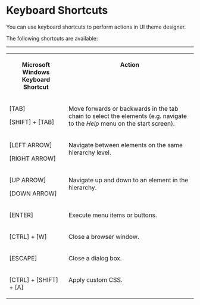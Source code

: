<!-- loio2dbefe142d484ce99afa48cb9658dd0c -->

# Keyboard Shortcuts

You can use keyboard shortcuts to perform actions in UI theme designer.

The following shortcuts are available:

****


<table>
<tr>
<th valign="top">

Microsoft Windows Keyboard Shortcut



</th>
<th valign="top">

Action



</th>
</tr>
<tr>
<td valign="top">

[TAB\]

 [SHIFT\] + [TAB\] 



</td>
<td valign="top">

Move forwards or backwards in the tab chain to select the elements \(e.g. navigate to the *Help* menu on the start screen\).



</td>
</tr>
<tr>
<td valign="top">

 [LEFT ARROW\] 

[RIGHT ARROW\] 



</td>
<td valign="top">

Navigate between elements on the same hierarchy level.



</td>
</tr>
<tr>
<td valign="top">

[UP ARROW\] 

[DOWN ARROW\]



</td>
<td valign="top">

Navigate up and down to an element in the hierarchy.



</td>
</tr>
<tr>
<td valign="top">

 [ENTER\] 



</td>
<td valign="top">

Execute menu items or buttons.



</td>
</tr>
<tr>
<td valign="top">

  [CTRL\] + [W\]  



</td>
<td valign="top">

Close a browser window.



</td>
</tr>
<tr>
<td valign="top">

 [ESCAPE\] 



</td>
<td valign="top">

Close a dialog box.



</td>
</tr>
<tr>
<td valign="top">

  [CTRL\] + [SHIFT\] + [A\]  



</td>
<td valign="top">

Apply custom CSS.



</td>
</tr>
</table>


